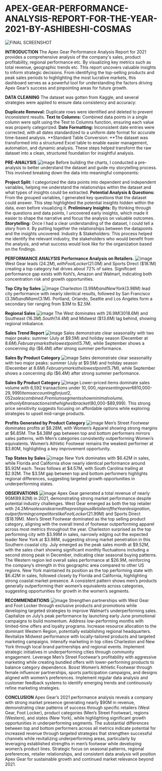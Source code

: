# APEX-GEAR-PERFORMANCE-ANALYSIS-REPORT-FOR-THE-YEAR-2021-BY-ASHIBESHI-COSMAS

![FINAL SCREENSHOT](https://github.com/user-attachments/assets/3b61dd02-43be-4801-be71-a6bfd3da2b9a)

**INTRODUCTION**
The Apex Gear Performance Analysis Report for 2021 provides a comprehensive analysis of the company's sales, product profitability, regional performance etc. By visualizing key metrics such as total revenue, geographic trends etc. This report uncovers valuable insights to inform strategic decisions. From identifying the top-selling products and peak sales periods to highlighting the most lucrative markets, this dashboard serves as a powerful tool for understanding the factors driving Apex Gear’s success and pinpointing areas for future growth.

**DATA CLEANING**
The dataset was gotten from Kaggle, and several strategies were applied to ensure data consistency and accuracy:

**Duplicate Removal:** Duplicate rows were identified and deleted to prevent inconsistent results.
**Text to Columns:** Combined data points in a single column were split using the Text to Columns function, ensuring each value was properly categorized.
**Date Formatting:** Inconsistent date entries were corrected, with all dates standardized to a uniform date format for accurate time-based analysis.
**Standard Table Conversion: **The dataset was transformed into a structured Excel table to enable easier management, automation, and dynamic analysis.
These steps helped transform the raw dataset into a clean, structured foundation for insightful analysis.

**PRE-ANALYSIS**
![image](https://github.com/user-attachments/assets/b301689f-68d8-4167-9dac-a14ccdb1cf53)
Before building the charts, I conducted a pre-analysis to better understand the dataset and guide my storytelling process. This involved breaking down the data into meaningful components:

**Project Split:** I categorized the data points into dependent and independent variables, helping me understand the relationships within the dataset and what types of insights could be extracted.
**Potential Analysis & Questions:** From the grouped variables, I generated key questions that the dataset could answer. This step highlighted the potential insights hidden within the data, even before visualizing it.
**Preliminary Insights:** By thinking through the questions and data points, I uncovered early insights, which made it easier to shape the narrative and focus the analysis on valuable outcomes.
**Storytelling:** Once I had a clear understanding of the dataset, I could tell a story from it. By putting together the relationships between the datapoints and the insights uncovered.
Industry & Stakeholders: This process helped me identify the relevant industry, the stakeholders who would benefit from the analysis, and what success would look like for the organization based on the findings.

**PERFORMANCE ANALYSIS**
**Performance Analysis on Retailers.**
![image](https://github.com/user-attachments/assets/b309dece-8cf1-4f81-a447-e1216bedb15b)
West Gear leads ($24.2M), with Foot Locker ($21.0M) and Sports Direct ($18.1M) creating a top category hat drives about 72% of sales. Significant performance gap exists with Kohl’s, Amazon and Walmart, indicating both concentration risk and growth opportunities.

**Top City by Sales**
![image](https://github.com/user-attachments/assets/7838b677-9737-4935-bfdd-7336c011bd23)
Charleston ($3.99M) and New York ($3.98M) lead city performance with nearly identical results, followed by San Francisco ($3.3M) and Miami ($3.1M). Portland, Orlando, Seattle and Los Angeles form a secondary tier ranging from $3M to $2.5M.

**Regional Sales**
![image](https://github.com/user-attachments/assets/f69e3ad0-921e-4d80-8de7-6abe6aeaae67)
The West dominates with $26.9M (30% of sales), followed by the Northeast ($18.6M) and Southeast ($16.3M). South ($14.4M) and Midwest ($13.6M) lag behind, showing regional imbalance.

**Sales Trend Report**
![image](https://github.com/user-attachments/assets/cb707ee7-b5dc-478d-9440-f9549f2fe1ef)
Sales demonstrate clear seasonality with two major peaks: summer (July at $9.5M) and holiday season (December at $8.6M). February marks the lowest point ($5.7M), while September shows a concerning dip ($6.4M) after strong summer performance.

**Sales By Product Category**
![image](https://github.com/user-attachments/assets/eb5e8cd0-4fa8-4523-9886-9a77abe0175d)
Sales demonstrate clear seasonality with two major peaks: summer (July at $9.5M) and holiday season (December at $8.6M). February marks the lowest point ($5.7M), while September shows a concerning dip ($6.4M) after strong summer performance.

**Sales By Product Category**
![image](https://github.com/user-attachments/assets/6bf7effd-54d2-404d-823d-5a44ff90671a)
Lower-priced items dominate sales volume with 6,592 transactions under $10,000, representing over 68% of total sales. A dramatic drop-off occurs after this price point, with mid-range ($10,000-$29,999) items accounting for just 2,052 sales combined. Premium segments show minimal volume, with only 6 transactions in the highest bracket ($80,000-$89,999). This strong price sensitivity suggests focusing on affordable options while exploring strategies to upsell mid-range products.

**Profits Generated by Product Category**
![image](https://github.com/user-attachments/assets/4743a7af-712d-4604-8e4d-5e8e8ff61d82)
Men’s Street Footwear dominates profits at $8.28M, with Women’s Apparel showing strong margins at $6.85M. The $4.38M gap between top and bottom performers mirrors sales patterns, with Men’s categories consistently outperforming Women’s equivalents. Women’s Athletic Footwear remains the weakest performer at $3.80M, highlighting a key improvement opportunity.

**Top States by Sales**
![image](https://github.com/user-attachments/assets/4995c850-5e0c-4eeb-821f-fa8d3e551ebc)
New York dominates with $6.42M in sales, while Florida and California show nearly identical performance around $5.92M each. Texas follows at $4.57M, with South Carolina trailing at $2.92M. The $3.5M gap between top and bottom performers highlights regional differences, suggesting targeted growth opportunities in underperforming states.

**OBSERVATIONS**
![image](https://github.com/user-attachments/assets/184d35c7-8938-40f0-bb26-6e6c89744c1f)
Apex Gear generated a total revenue of nearly $90M ($89.82M) in 2021, demonstrating strong market performance despite potential industry challenges.
West Gear emerged as both the top retailer with $24.2M in sales and earned the prestigious Retailer of the Year designation, outperforming competitors like Foot Locker ($21.99M) and Sports Direct ($18.19M).
Men’s Street Footwear dominated as the top selling product category, aligning with the overall trend of footwear outperforming apparel across most metrics throughout the year.
Charleston surprised as the top performing city with $3.99M in sales, narrowly edging out the expected leader New York at $3.98M, suggesting strong market penetration in this Southern coastal city.
July emerged as the peak sales month at $9.52M, with the sales chart showing significant monthly fluctuations including a second strong peak in December, indicating clear seasonal buying patterns.
The Western region led overall sales performance at $26.9M, reinforcing the company’s strength in this geographic area compared to other US regions.
New York maintained its position as the top performing state with $6.42M in sales, followed closely by Florida and California, highlighting strong coastal market presence.
A consistent pattern shows men’s products generally outperforming their women’s equivalents across categories, suggesting opportunities for growth in the women’s segments.

**RECOMMENDATIONS**
![image](https://github.com/user-attachments/assets/109c48f9-69a6-4508-893b-61032ee2e171)
Strengthen partnerships with West Gear and Foot Locker through exclusive products and promotions while developing targeted strategies to improve Walmart’s underperforming sales.
Capitalize on July’s peak performance by launching early June promotional campaigns to build momentum. Address low-performing months with limited-time offers and loyalty programs.
Increase resource allocation to the dominant Western Region, potentially establishing regional headquarters. Revitalize Midwest performance with locally-tailored products and targeted marketing campaigns.
Intensify marketing in top cities Charleston and New York through local brand partnerships and regional events. Implement strategic initiatives in underperforming cities through community engagement.
Leverage Men’s Street Footwear’s profitability with aggressive marketing while creating bundled offers with lower-performing products to balance category dependence.
Boost Women’s Athletic Footwear through female influencer partnerships, sports participation campaigns, and designs aligned with women’s preferences.
Implement regular data analysis and customer feedback systems to identify emerging trends and continuously refine marketing strategies.

**CONCLUSION**
Apex Gear’s 2021 performance analysis reveals a company with strong market presence generating nearly $90M in revenue, demonstrating clear patterns of success through specific retailers (West Gear, Foot Locker), product categories (Men’s Street Footwear), regions (Western), and states (New York), while highlighting significant growth opportunities in underperforming segments. The substantial differences between top and bottom performers across all metrics indicate potential for increased revenue through targeted strategies that strengthen successful channels while revitalizing underperforming areas, particularly by leveraging established strengths in men’s footwear while developing women’s product lines. Strategic focus on seasonal patterns, regional preferences, retailer relationships, and consistent data analysis will position Apex Gear for sustainable growth and continued market relevance beyond 2021.





